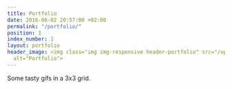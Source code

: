 ```yaml
---
title: Portfolio
date: 2016-06-02 20:57:00 +02:00
permalink: "/portfolio/"
position: 1
index_number: 1
layout: portfolio
header_image: <img class="img img-responsive header-portfolio" src="/uploads/portfolio_header.png"
  alt="Portfolio">
---
```


Some tasty gifs in a 3x3 grid.
